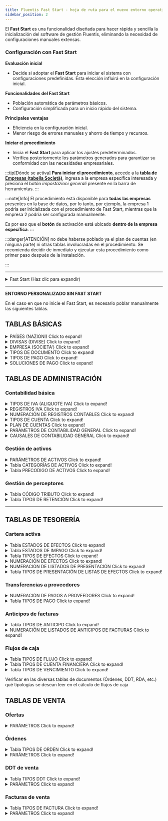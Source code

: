 ```yaml
---
title: Fluentis Fast Start - hoja de ruta para el nuevo entorno operativo (Fluentis Fast Start - roadmap startup nuovo ambiente operativo)
sidebar_position: 2
---
```


El **Fast Start** es una funcionalidad diseñada para hacer rápida y sencilla la inicialización del software de gestión Fluentis, eliminando la necesidad de configuraciones manuales extensas.  

### Configuración con Fast Start

**Evaluación inicial**  
- Decide si adoptar el **Fast Start** para iniciar el sistema con configuraciones predefinidas. Esta elección influirá en la configuración inicial.

**Funcionalidades del Fast Start**  
- Población automática de parámetros básicos.  
- Configuración simplificada para un inicio rápido del sistema.  

**Principales ventajas**  
- Eficiencia en la configuración inicial.  
- Menor riesgo de errores manuales y ahorro de tiempo y recursos.  

**Iniciar el procedimiento**  
- Inicia el **Fast Start** para aplicar los ajustes predeterminados.  
- Verifica posteriormente los parámetros generados para garantizar su conformidad con las necesidades empresariales.


:::tip[Dónde se activa]
**Para iniciar el procedimiento**, accede a la [**tabla de Empresas (tabella Società)**](/docs/configurations/tables/general-settings/company#pulsante-impostazioni-generali), ingresa a la empresa específica interesada y presiona el botón *impostazioni generali* presente en la barra de herramientas.
:::


:::note[Info]
El procedimiento está disponible para **todas las empresas** presentes en la base de datos, por lo tanto, por ejemplo, la empresa 1 podría ser inicializada con el procedimiento de Fast Start, mientras que la empresa 2 podría ser configurada manualmente. 

Es por eso que el **botón** de activación está ubicado **dentro de la empresa específica**.
:::

:::danger[ATENCIÓN]
no debe haberse poblado ya el plan de cuentas (en ninguna parte) ni otras tablas involucradas en el procedimiento. Se recomienda decidir de inmediato y ejecutar esta procedimiento como primer paso después de la instalación.

:::

---
<details>

  <summary>Fast Start (Haz clic para expandir)</summary>
  

Tablas involucradas (Stored Procedure Fluentis.SH_CreateNewYear_IT):
    
 - > Tipos de cuenta
 - > Plan de cuentas
 - > Parámetros de contabilidad general
 - > Parámetros de activos
 - > Parámetros de cartera (activos - efectos)
 - > Parámetros de saldos (insoluti)
 - > Parámetros MPS
 - > Causales contables
 - > Códigos IVA
 - > Registros IVA
 - > Tipos de documento
 - > Tipos de pago
 - > Soluciones de pago
 - > Categorías de agentes
 - > Tipos de retención (d'acconto)
 - > Categorías de activos
 - > Tipos de flujo financiero
 - > Tipos de anticipo
 - > Estados de impago
 - > Estados de efectos
 - > Tipos de presentación de efectos
 - > Tipos de efectos
 - > Vínculo entre la tabla Tipos de pago y los tipos de efecto
 - > Numeraciones de registros contables (definitivos y provisionales)
 - > Numeración de partidas
 - > Numeración de compensaciones (partidas)
 - > Numeración de pagos monitorizados
 - > Numeración intrastat
 - > Numeración de liquidaciones de agentes
 - > Numeración de listados de presentación de efectos
 - > Numeración de efectos
 - > [Numeración de documentos de venta](/docs/configurations/tables/fluentis-numerations)
 - > [Numeración de documentos de compra](/docs/configurations/tables/fluentis-numerations)
 - > Tipos de factura ([compra](/docs/configurations/tables/purchase/purchase-invoices-type) y [venta](/docs/configurations/tables/sales/invoices-type)) con enlace a las causales contables
 - > Tipos de DDT ([compra](/docs/configurations/tables/purchase/purchase-delivery-notes-type) y [venta](/docs/configurations/tables/sales/delivery-notes-type)) con enlace a los tipos de factura
 - > Tipos de Pedido ([compra](/docs/configurations/tables/purchase/purchase-orders-type) y [venta](/docs/configurations/tables/sales/sales-order-types)) con enlace a los tipos de DDT
 - > [Tipos de oferta](/docs/configurations/tables/sales/sales-offer-type)
 - > [Parámetros de facturas](/docs/configurations/parameters/sales/sales-invoices-parameters) y sus respectivos [agrupamientos](/docs/configurations/parameters/sales/invoice-grouping) 
 - > [Parámetros DDT](/docs/configurations/parameters/sales/dn-parameters) y sus respectivos [agrupamientos](/docs/configurations/parameters/sales/dn-grouping) 
 - > [Parámetros de pedidos](/docs/configurations/parameters/sales/sales-orders-parameters) y sus respectivos [agrupamientos](/docs/configurations/parameters/sales/orders-grouping)
 - > [Parámetros de ofertas](/docs/configurations/parameters/sales/offer-parameters)
 - > Tipos de proyectos (orden de trabajo de ventas)
 - > Tipos de intervención
 - > Numeración de proyectos
 - > Numeración de intervenciones
 - > Tipos de solicitud de intervención (y su numeración)
 - > Tipos de intervenciones planificadas (y numeración)
 - > Tipos de retorno de trabajo (y numeración)
 - > Tipos de órdenes de trabajo (y numeración)
 - > Tipos de órdenes de producción (y numeración)
 - > Tipos de órdenes de compra planificadas (y numeración)
 - > Tipos de órdenes de producción planificadas (y numeración)
 - > Tipos de órdenes de trabajo planificadas (y numeración)
 - > Tipos de órdenes de producción (y numeración)
 - > Tipos de órdenes de trabajo (y numeración)
 - > Tipos de RDA (y numeración)
 - > (Tipos) facturación de ventas
 - > (Tipos) facturación de compras
 - > Tipos de listas de precios
 - > Tipos de dirección
 - > Tipos de descuento
 - > Idiomas
 - > Países
 - > Países de la lista negra
 - > Divisas
 - > Unidades de medida
 - > Puerto (Incoterms - términos de entrega)
 - > Envíos (tipos)
 - > Modelos de reclasificación (controlling)
 - > Vínculo del modelo de reclasificación para el Balance CEE con detalle del plan de cuentas
 - > Horarios de trabajo (gestión de empleados)
 - > Severidad (tickets CRM)
 - > SLA (tickets CRM)
 - > Tipos de Ticket CRM (y numeración)
 - > Versiones de lista de materiales
 - > Clases de artículos
 - > Almacenes
 - > Causales de almacén
 - > Datos predeterminados para el CRM (Tipos de contacto, Informe de visita, Oportunidades, Calidad de contacto, porcentajes de éxito, etc.)


</details>

---

**ENTORNO PERSONALIZADO SIN FAST START**

En el caso en que no inicie el Fast Start, es necesario poblar manualmente las siguientes tablas.      

## TABLAS BÁSICAS

<details>

  <summary>PAÍSES (NAZIONI) Click to expand!</summary>
 
 ## Tabla necesaria para todos los documentos y la inserción de registros de CLIENTES

  1. Completar el código (puede ser interno, pero se recomienda el internacional) y la descripción 
  2. Verificar en particular el campo COD ISO UE, que si falta no almacena el precódigo del IVA, atención a casos particulares
     * Grecia GR -> ISO = 'EL'
     * Salvo casos especiales, se puede realizar una actualización para completar ISO UE = COD ISO (bases de datos antiguas pre Fast Start)

</details>

<details>

  <summary>DIVISAS (DIVISE) Click to expand!</summary>
 
 ## Tabla necesaria para gestionar los cambios de moneda y los registros contables

  1. Verificar la presencia al menos de las divisas principales y, sobre todo, del Euro
  2. Indicator *descargar cambios* para habilitar la inserción de la tasa de cambio para la divisa
  3. Otros campos
     * Decimales, se recomienda establecer en 2
     * Euro marcar solo en EUR

    4. Grilla inferior opcional pero útil para automatizar la detección de diferencias de cambio configurando las cuentas contables respectivas 

</details>

<details>

  <summary>EMPRESA (SOCIETA') Click to expand!</summary>
 
 ## Tabla necesaria para la facturación electrónica y para los datos de la empresa en documentos e impresiones

  1. Completar todos los datos fiscales
  2. Datos necesarios para la facturación electrónica
         * NIF y código fiscal
         * Teléfono y fax no son obligatorios, atención a no insertar / o caracteres especiales para separar el prefijo
        * REA (provincia dos letras y número)
        * Socio único / más socios
        * Liquidación SÍ / NO
        * Capital suscrito / pagado - ATENCIÓN a no poner el punto de los miles y separar los decimales con punto y NO con coma
        * Naturaleza jurídica
        * Régimen fiscal

</details>

<details>

  <summary>TIPOS DE DOCUMENTO Click to expand!</summary>
 
 ## Tabla del grupo general 'Tipos de documentos' no confundir con la homónima del grupo de administración

  1. Verificar con un Fast Start los tipos mínimos indispensables
  2. **Para facturación electrónica, insertar un tipo con código y descripción FattPubb**
   
</details>

<details>

  <summary>TIPOS DE PAGO Click to expand!</summary>
 
 ## Necesaria para los registros y documentos (vencimientos) y los registros contables (Partidas)


Verificar la presencia de datos en el campo **Código P.A.** para el tratamiento de la factura electrónica

Atención al vínculo con los tipos de efectos (grilla inferior derecha), de lo contrario no buscará las partidas en la creación de efectos

</details>

<details>

  <summary>SOLUCIONES DE PAGO Click to expand!</summary>
 
 ## Necesaria para los documentos (vencimientos) y contabilidad (Partidas)

</details>

## TABLAS DE ADMINISTRACIÓN 

### Contabilidad básica

<details>

  <summary>TIPOS DE IVA (ALIQUOTE IVA) Click to expand!</summary>
 
 ## Necesaria para la contabilidad, documentos, facturación electrónica

  1. Atención a poblar el campo Código PA en los códigos de exención / exclusión / no imponibilidad para las facturas electrónicas
  2. Verificar el campo EN Declaración IVA necesario para la comunicación trimestral de liquidaciones IVA
  3. Verificar donde sea necesario el campo IVA a 0 en LG que permite líneas IVA a cero
  4. Verificar donde sea necesario el campo IVA para causales automáticas (casos de reverse charge con no deducibilidad en la compra)
  5. Verificar el campo Excluir de causales automáticas (casos de Reverse charge mixto - parte no en reverse)
    

</details>

<details>

  <summary>REGISTROS IVA Click to expand!</summary>
 
 ## Necesaria para la contabilidad y liquidación de IVA

  1. Prever una distribución entre Italia, UE y Extra UE, recomendable distinción entre bienes y servicios UE a la luz de los códigos de documento TD17 - TD18 para las autofacturas que deben comunicarse al SDI (recomendable distribución también para Extra UE)
  2. Para los registros de compras en reverse charge (Italia y UE) prever los respectivos registros del lado de ventas para el contrapartida, no compartir el registro de contrapartida con la venta UE (por ejemplo).
  3. Se recomienda prever un registro específico para liquidez IVA (para facilitar la impresión definitiva y la reposición en caso de desbloqueo solo de este seccional)
  4. Planificar (y luego verificar) la correcta coincidencia entre Tipo de Factura, Numeración del Tipo de Factura, Causa contable y Registro IVA para evitar crear huecos en los protocolos o conflictos. Las causales del lado de la venta generalmente presentan la opción de imponer el protocolo igual al número de factura.
  5. Verificar que se haya ingresado el año actual y los años anteriores si es necesario, luego el año será creado automáticamente por la utilidad de generación de contadores del nuevo año.
    

</details>


<details>

  <summary>NUMERACIÓN DE REGISTROS CONTABLES Click to expand!</summary>
 
 ## Necesaria para la contabilidad

  1. Prever al menos una numeración para los registros definitivos (se recomienda utilizar el código 1 descripción Numeración de registros contables generales)
  2. Planificar y establecer la política de numeración (Diaria o Anual) así como los otros parámetros de numeración como se indica en las instrucciones generales sobre numeraciones
  3. Se recomienda prever también una numeración para los registros provisionales (Código 2 descripción Numeración de registros contables provisionales)
    

</details>

<details>

  <summary>TIPOS DE CUENTA Click to expand!</summary>
 
 ## Necesaria para el Plan de Cuentas, la contabilidad y la impresión del balance

  1. Prever al menos las 4 tipologías Activo Pasivo Costos Ingresos para el Balance y el libro mayor 
  2. Planificar y establecer los tipos de cuenta para Clientes y Proveedores (se recomienda la división Italia, UE y Extra UE), atención a marcar tanto Activo / Pasivo, como Cliente / Proveedor
  3. Se recomienda prever también un tipo para los Bancos para su uso a través del registro, de lo contrario no es posible gestionar algunas funciones como la cartera, etc. No se recomienda hacer registros bancarios con una cuenta que no sea de tipo registro bancario.
  4. Se recomienda prever un tipo de cuenta para costos e ingresos a modificar con anticipos y diferidos con el indicador Servicio además de costo / Ingreso
  5. Es necesario crear un tipo de Agentes si se desea activar la gestión de comisiones (marcar en pasivo y Agente)
  6. Opcional crear el tipo Cuentas de orden (con indicador cuentas de orden) para gestionar los asientos fuera de balance.
    

</details>


<details>

  <summary>PLAN DE CUENTAS Click to expand!</summary>
 
 ## Necesaria para la contabilidad y la impresión del balance

  1. Prever en la cuadrícula de grupos al menos las 4 tipologías Activo Pasivo Costos Ingresos
  2. Planificar los subgrupos (número de subniveles no limitado) y completar también el campo Naturaleza del grupo
  3. Definir en la cuadrícula inferior, para cada grupo de último nivel de detalle, las cuentas / subcuentas de detalle. ATENCIÓN: para cada grupo debe haber al menos una cuenta donde luego insertar sus subcuentas
  4. NO insertar cuentas de registro (Clientes Proveedores Agentes y BANCOS) desde aquí sino solo a través de CONTACTOS
  5. Prever todas las cuentas necesarias (Balance de Cierre y Apertura, Cuenta Económica de cierre, Ganancia Pérdida y Ganancia pérdida del año anterior, Anticipos y Diferidos - con tipo de cuenta específico)
  6. Opcional crear el grupo Cuentas de orden para gestionar los asientos fuera de balance.
    

</details>


<details>

  <summary>PARÁMETROS DE CONTABILIDAD GENERAL Click to expand!</summary>
 
 ## Necesaria para la contabilidad

  1. Ingresar el año actual y los años anteriores si es necesario, luego el año será creado automáticamente por la utilidad de generación de contadores del nuevo año.
  2. Completar los tres rangos de fechas para la gestión del ejercicio
  3. Completar, si están disponibles, también las causales para el cierre y apertura de cuentas, o bien recuperarlas posteriormente
  4. Completar la periodicidad del IVA
  5. Ingresar los emparejamientos entre maestros relacionados con clientes y proveedores, bancos y agentes y los tipos de cuenta respectivos
  6. Definir las cuentas para los procedimientos automáticos en la segunda pestaña
 

</details>

<details>

  <summary>CAUSALES DE CONTABILIDAD GENERAL Click to expand!</summary>
 
 ## Necesaria para la contabilidad

  1. Prever las causales conectadas a los principales tipos de facturas de compra y ventas y conectarlas a los respectivos registros de IVA (Necesario un template con cuentas genéricas sobre Cliente Proveedor y costo ingreso, subcuenta específica para IVA a crédito y débito) Prestar atención al tipo de monto en las líneas.
  2. Prever también las causales de contrapartida para los Reverse charge y UE
  3. Prever causales para los pagos y cobros con cierre de partidas (necesarias también para listados de transferencias, etc.) prestar atención al template y tipo de monto en las líneas
  4. Prever las causales para las fases de la cartera activa (emisión de efectos, Presentación y Acreditación), la presentación y acreditación no requieren un template, mientras que la Emisión necesita un template de Efectos en cartera a Cliente
  5. Prever causales para notas de crédito con template invertido en los signos, para reverse charge se usa invertir el primero y compartir el contrapartida que tiene la opción para inversión de signos automática
  6. Prever una causal para perceptores (con template) y por pago a perceptores (no requiere template)
  7. Prever causales de apertura y cierre, anticipos y diferidos, amortizaciones (no requiere template)
  8. Se recomienda prever otros causales de libro mayor y un causal de libro mayor genérico sin template.
  9. Prever configuraciones para el envío de autofacturas al SDI y un causal para la compra de servicios Extra UE no IVA con vinculación a la autofactura  
 
    
</details>

### Gestión de activos

<details>

  <summary>PARÁMETROS DE ACTIVOS Click to expand!</summary>
 
 ## Necesaria para la gestión de activos

  1. Planificar la política de gestión de la numeración, si es única o con precódigo   
    
</details>

<details>

  <summary>Tabla CATEGORÍAS DE ACTIVOS Click to expand!</summary>
 
 ## Necesaria para la contabilidad y gestión de activos

  1. Prever las categorías y la tasa ministerial de amortización según el tipo de actividad realizada
  2. Ingresar en las categorías el límite para la amortización anual (normalmente 516 euros)
  3. Ingresar el indicador Amortización del primer año para reducir a la mitad la cuota del primer año
  4. Planificar la política de amortización de los componentes incrementales (se desaconseja cambiarla en curso)
   
</details>

<details>

  <summary>Tabla PRECODIGO DE ACTIVOS Click to expand!</summary>
 
 ## Opcional

  1. Planificar la política de gestión de la numeración, si es única o con precódigo 
 
    

</details>

### Gestión de perceptores

<details>

  <summary>Tabla CÓDIGO TRIBUTO Click to expand!</summary>
 
 ## Necesaria para la gestión F24

  1. Verificar la presencia de datos y agregar si es necesario los códigos para el IVA (6001, 6002.... 6099) y para retenciones (1040, 1038....)

   
</details>

<details>

  <summary>Tabla TIPOS DE RETENCIÓN Click to expand!</summary>
 
 ## Necesaria para la gestión de perceptores

  1. Prever los tipos necesarios para perceptores (1040) al 20% de retención, para agentes y para contribuyentes de régimen simplificado (0% sobre el 100%)
  2. Vincular las causales para la contabilización del pago 
  3. Vincular la categoría de agente en el tipo reservado para agentes
   
</details>

---

## TABLAS DE TESORERÍA

### Cartera activa

<details>

  <summary>Tabla ESTADOS DE EFECTOS Click to expand!</summary>
 
 ## Necesaria para la gestión de la cartera

  1. Prever al menos las tipologías fundamentales Emitido, Presentado SBF, Rit. Accr (Acreditado) y Rit. Ins (insoluto) para emparejar al respectivo indicador
   
</details>

<details>

  <summary>Tabla ESTADOS DE IMPAGO Click to expand!</summary>
 
 ## Necesaria para la gestión de impagos vinculados a la cartera

  1. Prever al menos la tipología "Impagado" vinculada a el indicativo correspondiente
  2. Se recomienda codificar todas las tipologías especularmente a los flg presentes 
  
   
</details>

<details>

  <summary>Tabla TIPOS DE EFECTOS Click to expand!</summary>
 
 ## Necesaria para la gestión de la cartera

  1. Prever al menos la tipología "Recibo bancario"
  2. Vincular la numeración de la que se menciona a continuación
  3. Vincular una cuenta del plan de cuentas (por ejemplo, Efectos activos en cartera) para contabilizar la emisión

   
</details>

<details>

  <summary> NUMERACIÓN DE EFECTOS Click to expand!</summary>
 
 ## Necesaria para la gestión de la cartera

  1. Prever la tipología "Numeración de recibos"
  2. Configurar el detalle como los demás numeradores estándar
  3. Se recomienda una cadencia anual

   
</details>

<details>

  <summary> NUMERACIÓN DE LISTADOS DE PRESENTACIÓN Click to expand!</summary>
 
 ## Necesaria para la gestión de la cartera

  1. Prever la tipología "Numeración de listados de recibo"
  2. Configurar el detalle como los demás numeradores estándar
  3. Se recomienda una cadencia anual

   
</details>

<details>

  <summary> Tabla TIPOS DE PRESENTACIÓN DE LISTAS DE EFECTOS  Click to expand!</summary>
 
 ## Necesaria para la gestión de la cartera

  1. Prever al menos una tipología por defecto con numeración vinculada
  2. Se recomienda prever varias tipologías según el banco de presentación vinculando las cuentas de apoyo para la presentación y las cuentas corrientes ordinarias para el crédito específicos
  

   
</details>

### Transferencias a proveedores

<details>

  <summary> NUMERACIÓN DE PAGOS A PROVEEDORES Click to expand!</summary>
 
 ## Necesaria para la gestión de listados de transferencias

  1. Prever la tipología "Numeración de listados de recibo"
  2. Configurar el detalle como los demás numeradores estándar
  3. Se recomienda una cadencia anual

   
</details>

<details>

  <summary> Tabla TIPOS DE PAGO Click to expand!</summary>
 
 ## Verificar: ya gestionada en las tablas generales

  1. Verificar si hay una tipología adecuada (por ejemplo, "Transferencia") que será llamada

   
</details>

### Anticipos de facturas

<details>

  <summary> Tabla TIPOS DE ANTICIPO  Click to expand!</summary>
 
 ## Necesaria para la gestión de anticipos

  1. Prever una tipología para cada banco vinculado
  2. Vincular la numeración mencionada a continuación
  
  
</details>

<details>

  <summary> NUMERACIÓN DE LISTADOS DE ANTICIPOS DE FACTURAS Click to expand!</summary>
 
 ## Necesaria para la gestión de listados de anticipos

  1. Prever la tipología "Por defecto"
  2. Configurar el detalle como los demás numeradores estándar
  3. Se recomienda una cadencia anual

   
</details>

### Flujos de caja

<details>

  <summary> Tabla TIPOS DE FLUJO  Click to expand!</summary>
 
 ## Necesaria para la gestión de flujos de caja

  1. Prever una tipología para cada tipo de flujo financiero con el respectivo indicador asociado
  2. Se recomienda habilitarlas todas, ya que se seleccionan las de interés al iniciar el cálculo y se guarda la elección
  
  
</details>

<details>

  <summary> Tabla TIPOS DE CUENTA FINANCIERA  Click to expand!</summary>
 
 ## Necesaria para la gestión de flujos de caja

  1. Ingresar las cuentas corrientes ordinarias
  2. No es necesario ingresar las cuentas de apoyo para SBF si se habilita el parámetro de lectura en la fase de inicio del cálculo
  
  
</details>

<details>

  <summary> Tabla TIPOS DE VENCIMIENTO  Click to expand!</summary>
 
 ## Opcional para la gestión de vencimientos extracontables en los flujos de caja

  1. Ingresar las tipologías de interés (por ejemplo, Salarios)
  
  
</details>

Verificar en las diversas tablas de documentos (Órdenes, DDT, RDA, etc.) qué tipologías se desean leer en el cálculo de flujos de caja

## TABLAS DE VENTA

### Ofertas

<details>

  <summary> PARÁMETROS  Click to expand!</summary>

  Definir los [parámetros](/docs/configurations/parameters/sales/offer-parameters) generales a utilizar en las ofertas. 

</details>

### Órdenes

<details>

  <summary> Tabla TIPOS DE ORDEN  Click to expand!</summary>

  Ingresar las [tipologías de orden](/docs/configurations/tables/sales/sales-order-types) utilizadas; los datos obligatorios son: *Tipo*, *Descripción* y *[Numeración](/docs/configurations/tables/fluentis-numerations)*.     
  Los criterios de creación de las diversas tipologías pueden ser distintos, por ejemplo:      
  - creación de tipología PEDIDO CLIENTES ITALIA, PEDIDO CLIENTE UE, PEDIDO CLIENTE EXTRA UE.       
  - creación de tipología en base al [Tipo DDT](/docs/configurations/tables/sales/delivery-notes-type) o al [Tipo factura](/docs/configurations/tables/sales/invoices-type) a crear.     
  - creación de tipología en base al Almacén a movilizar

</details>

<details>

  <summary> PARÁMETROS  Click to expand!</summary>

  Definir los [parámetros](/docs/configurations/parameters/sales/sales-orders-parameters) generales a utilizar en los pedidos de clientes. 

</details>

### DDT de venta

<details>

  <summary> Tabla TIPOS DDT  Click to expand!</summary>

  Ingresar las [tipologías de DDT](/docs/configurations/tables/sales/delivery-notes-type) utilizadas; los datos obligatorios son: *Tipo*, *Descripción* y *[Numeración](/docs/configurations/tables/fluentis-numerations)*.     
  Los criterios de creación de las diversas tipologías pueden ser distintos, por ejemplo:      
  - creación de tipología DDT CLIENTES ITALIA, DDT CLIENTE UE, DDT CLIENTE EXTRA UE.       
  - creación de tipología en base al [Tipo factura](/docs/configurations/tables/sales/invoices-type) a crear.     
  - creación de tipología en base al Almacén a movilizar
  
</details>

<details>

  <summary> PARÁMETROS  Click to expand!</summary>

  Definir los [parámetros](/docs/configurations/parameters/sales/dn-parameters) generales a utilizar en los DDT de clientes. 
  
</details>

### Facturas de venta

<details>

  <summary> Tabla TIPOS DE FACTURA  Click to expand!</summary>

  Ingresar las [tipologías de factura](/docs/configurations/tables/sales/invoices-type) utilizadas; los datos obligatorios son: *Tipo*, *Descripción* y *[Numeración](/docs/configurations/tables/fluentis-numerations)*.     
  Los criterios de creación de las diversas tipologías pueden ser distintos, por ejemplo:      
  - creación de tipología FACTURA CLIENTES ITALIA, FACTURA CLIENTE UE, FACTURA CLIENTE EXTRA UE.     
  - creación de tipología en base a la Naturaleza de la factura (factura, nota de crédito, etc.)  
  - creación de tipología en base al Almacén a movilizar.
  
</details>

<details>

  <summary> PARÁMETROS  Click to expand!</summary>

  Definir los [parámetros](/docs/configurations/parameters/sales/sales-invoices-parameters) generales a utilizar en las facturas de clientes. 

</details>